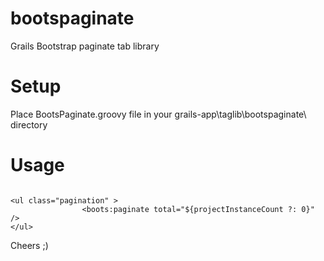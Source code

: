 # bootspaginate
Grails Bootstrap paginate tab library
# Setup
Place BootsPaginate.groovy file in your grails-app\taglib\bootspaginate\ directory

# Usage

<pre><code>
&lt;ul class=&quot;pagination&quot; &gt;
                &lt;boots:paginate total=&quot;${projectInstanceCount ?: 0}&quot; /&gt;
&lt;/ul&gt;</code></pre>
Cheers ;)

